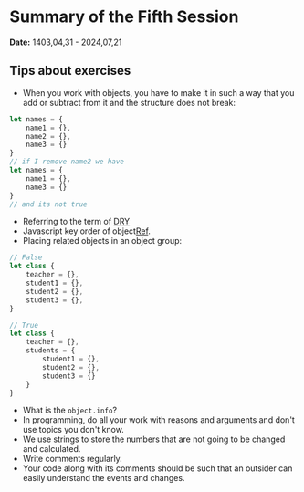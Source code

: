 # Summary of the Fifth Session
**Date:** 1403,04,31 - 2024,07,21

## Tips about exercises
- When you work with objects, you have to make it in such a way that you add or subtract from it and the structure does not break:
```js
let names = {
    name1 = {},
    name2 = {},
    name3 = {}
}
// if I remove name2 we have
let names = {
    name1 = {},
    name3 = {}
}
// and its not true
```
- Referring to the term of [DRY](https://en.wikipedia.org/wiki/Don%27t_repeat_yourself)
- Javascript key order of object[Ref](https://stackoverflow.com/questions/5525795/does-javascript-guarantee-object-property-order).
- Placing related objects in an object group:
```js
// False
let class {
    teacher = {},
    student1 = {},
    student2 = {},
    student3 = {},
}

// True
let class {
    teacher = {},
    students = {
        student1 = {},
        student2 = {},
        student3 = {}
    }
}
```
- What is the `object.info`?
- In programming, do all your work with reasons and arguments and don't use topics you don't know.
- We use strings to store the numbers that are not going to be changed and calculated.
- Write comments regularly.
- Your code along with its comments should be such that an outsider can easily understand the events and changes.